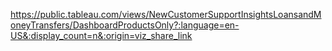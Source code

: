 https://public.tableau.com/views/NewCustomerSupportInsightsLoansandMoneyTransfers/DashboardProductsOnly?:language=en-US&:display_count=n&:origin=viz_share_link
